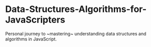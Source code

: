 # Data-Structures-Algorithms-for-JavaScripters
Personal journey to ~mastering~ understanding data structures and algorithms in JavaScript.
